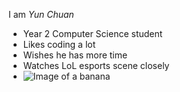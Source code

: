 I am *Yun Chuan*
- Year 2 Computer Science student
- Likes coding a lot
- Wishes he has more time
- Watches LoL esports scene closely
- ![Image of a banana](http://pngimg.com/upload/banana_PNG835.png)